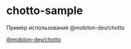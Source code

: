 # chotto-sample

Пример использования @mobilon-dev/chotto

[@mobilon-dev/chotto](https://github.com/mobilon-dev/chotto)